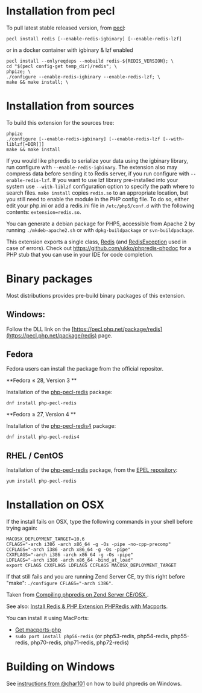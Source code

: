 # Installation from pecl

To pull latest stable released version, from [pecl](https://pecl.php.net/package/redis):

~~~
pecl install redis [--enable-redis-igbinary] [--enable-redis-lzf]
~~~

or in a docker container with igbinary & lzf enabled

~~~
pecl install --onlyreqdeps --nobuild redis-${REDIS_VERSION}; \
cd "$(pecl config-get temp_dir)/redis"; \
phpize; \
./configure --enable-redis-igbinary --enable-redis-lzf; \
make && make install; \
~~~

# Installation from sources

To build this extension for the sources tree:

~~~
phpize
./configure [--enable-redis-igbinary] [--enable-redis-lzf [--with-liblzf[=DIR]]]
make && make install
~~~

If you would like phpredis to serialize your data using the igbinary library, run configure with `--enable-redis-igbinary`.
The extension also may compress data before sending it to Redis server, if you run configure with `--enable-redis-lzf`. If you want to use lzf library pre-installed into your system use `--with-liblzf` configuration option to specify the path where to search files.
`make install` copies `redis.so` to an appropriate location, but you still need to enable the module in the PHP config file. To do so, either edit your php.ini or add a redis.ini file in `/etc/php5/conf.d` with the following contents: `extension=redis.so`.

You can generate a debian package for PHP5, accessible from Apache 2 by running `./mkdeb-apache2.sh` or with `dpkg-buildpackage` or `svn-buildpackage`.

This extension exports a single class, [Redis](./README.markdown#class-redis) (and [RedisException](./README.markdown#class-redisexception) used in case of errors). Check out https://github.com/ukko/phpredis-phpdoc for a PHP stub that you can use in your IDE for code completion.


# Binary packages

Most distributions provides pre-build binary packages of this extension.

## Windows:

Follow the DLL link on the [https://pecl.php.net/package/redis](https://pecl.php.net/package/redis) page.

## Fedora

Fedora users can install the package from the official repositor.

**Fedora ≤ 28, Version 3 **

Installation of the [php-pecl-redis](https://apps.fedoraproject.org/packages/php-pecl-redis) package:

~~~
dnf install php-pecl-redis
~~~

**Fedora ≥ 27, Version 4 **

Installation of the [php-pecl-redis4](https://apps.fedoraproject.org/packages/php-pecl-redis4) package:

~~~
dnf install php-pecl-redis4
~~~

## RHEL / CentOS

Installation of the [php-pecl-redis](https://apps.fedoraproject.org/packages/php-pecl-redis) package, from the [EPEL repository](https://fedoraproject.org/wiki/EPEL):

~~~
yum install php-pecl-redis
~~~


# Installation on OSX

If the install fails on OSX, type the following commands in your shell before trying again:
~~~
MACOSX_DEPLOYMENT_TARGET=10.6
CFLAGS="-arch i386 -arch x86_64 -g -Os -pipe -no-cpp-precomp"
CCFLAGS="-arch i386 -arch x86_64 -g -Os -pipe"
CXXFLAGS="-arch i386 -arch x86_64 -g -Os -pipe"
LDFLAGS="-arch i386 -arch x86_64 -bind_at_load"
export CFLAGS CXXFLAGS LDFLAGS CCFLAGS MACOSX_DEPLOYMENT_TARGET
~~~

If that still fails and you are running Zend Server CE, try this right before "make": `./configure CFLAGS="-arch i386"`.

Taken from [Compiling phpredis on Zend Server CE/OSX ](http://www.tumblr.com/tagged/phpredis).

See also: [Install Redis & PHP Extension PHPRedis with Macports](http://www.lecloud.net/post/3378834922/install-redis-php-extension-phpredis-with-macports).

You can install it using MacPorts:

- [Get macports-php](https://www.macports.org/)
- `sudo port install php56-redis` (or php53-redis, php54-redis, php55-redis, php70-redis, php71-redis, php72-redis)

# Building on Windows

See [instructions from @char101](https://github.com/phpredis/phpredis/issues/213#issuecomment-11361242) on how to build phpredis on Windows.

